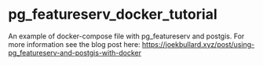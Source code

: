 # pg_featureserv_docker_tutorial
An example of docker-compose file with pg_featureserv and postgis. For more information see the blog post here: https://joekbullard.xyz/post/using-pg_featureserv-and-postgis-with-docker
